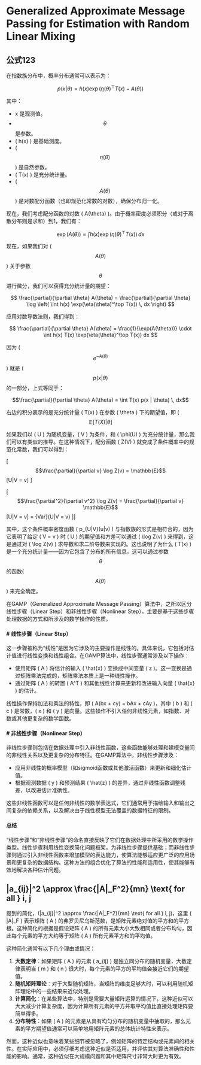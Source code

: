 # Generalized Approximate Message Passing for Estimation with Random Linear Mixing

## 公式123

在指数族分布中，概率分布通常可以表示为：

$$
p(x | \theta) = h(x) \exp(\eta(\theta)^\top T(x) - A(\theta))
$$

其中：

* x 是观测值。
* $$\theta$$  是参数。
* ( h(x) ) 是基础测度。
* ($$\eta(\theta)$$ ) 是自然参数。
* ( T(x) ) 是充分统计量。
* ( $$A(\theta)$$ ) 是对数配分函数（也即规范化常数的对数），确保分布归一化。

现在，我们考虑配分函数的对数 ( A(\theta) )。由于概率密度必须积分（或对于离散分布则是求和）到1，我们有：

$$
\exp(A(\theta)) = \int h(x) \exp(\eta(\theta)^\top T(x)) \, dx
$$

现在，如果我们对 ( $$A(\theta)$$ ) 关于参数$$\theta$$   进行微分，我们可以获得充分统计量的期望：

&#x20;

$$
\frac{\partial}{\partial \theta} A(\theta) = \frac{\partial}{\partial \theta} \log \left( \int h(x) \exp(\eta(\theta)^\top T(x)) \, dx \right)
$$

&#x20;

应用对数导数法则，我们得到：

&#x20;

$$
\frac{\partial}{\partial \theta} A(\theta) = \frac{1}{\exp(A(\theta))} \cdot \int h(x) T(x) \exp(\eta(\theta)^\top T(x)) dx
$$

&#x20;

因为 ( $$e^{-A(\theta)}$$ ) 就是 ($$p(x | \theta)$$的一部分，上式等同于：

&#x20; $$\frac{\partial}{\partial \theta} A(\theta) = \int T(x) p(x | \theta) \, dx$$ &#x20;

右边的积分表示的是充分统计量 ( T(x) ) 在参数 ( \theta ) 下的期望值，即 ($$\mathbb{E}[T(X) | \theta]$$

如果我们以 ( U ) 为随机变量，( V ) 为条件，和 ( \phi(U) ) 为充分统计量，那么我们可以有类似的推导。在这种情况下，配分函数 ( Z(V) ) 就变成了条件概率中的规范化常数，我们可以得到：

\[ $$\frac{\partial}{\partial v} \log Z(v) = \mathbb{E}$$\[U|V = v] ]

&#x20;\[ $$\frac{\partial^2}{\partial v^2} \log Z(v) = \frac{\partial}{\partial v} \mathbb{E}$$\[U|V = v] =  {Var}(U|V = v) ]]

其中，这个条件概率密度函数 ( p\_{U|V}(u|v) ) 与指数族的形式是相符合的，因为它表明了给定 ( V = v ) 时 ( U ) 的期望值和方差可以通过 ( \log Z(v) ) 来得到，这是通过对 ( \log Z(v) ) 求导数和求二阶导数来实现的。这也说明了为什么 ( T(x) ) 是一个充分统计量——因为它包含了分布的所有信息，这可以通过参数$$\theta$$  的函数( $$A(\theta)$$ ) 来完全确定。

在GAMP（Generalized Approximate Message Passing）算法中，之所以区分线性步骤（Linear Step）和非线性步骤（Nonlinear Step），主要是基于这些步骤处理数据的方式和所涉及的数学操作的性质。

#### # 线性步骤（Linear Step）&#x20;

这一步骤被称为“线性”是因为它涉及的主要操作是线性的。具体来说，它包括对估计值进行线性变换和线性组合。在GAMP算法中，线性步骤通常涉及以下操作：

* 使用矩阵 ( A ) 将估计的输入 ( \hat{x} ) 变换成中间变量 ( z )。这一变换是通过矩阵乘法完成的，矩阵乘法本质上是一种线性操作。
* 通过矩阵 ( A ) 的转置 ( A^T ) 和其他线性计算来更新和改进输入向量 ( \hat{x} ) 的估计。

线性操作保持加法和乘法的特性，即 ( A(bx + cy) = bAx + cAy )，其中 ( b ) 和 ( c ) 是常数，( x ) 和 ( y ) 是向量。这些操作不引入任何非线性元素，如指数、对数或其他更复杂的数学函数。

#### # 非线性步骤（Nonlinear Step）

非线性步骤则包括在数据处理中引入非线性函数，这些函数能够处理和建模变量间的非线性关系以及更复杂的分布特征。在GAMP算法中，非线性步骤涉及：

* 应用非线性的概率模型（如sigmoid函数或其他激活函数）来更新和细化估计值。
* 根据观测数据 ( y ) 和预测结果 ( \hat{z} ) 的差异，通过非线性函数调整残差，以改进估计准确性。

这些非线性函数可以是任何非线性的数学表达式，它们通常用于描绘输入和输出之间复杂的依赖关系，以及解决由于线性模型无法覆盖的数据特征的限制。

#### 总结

“线性步骤”和“非线性步骤”的命名直接反映了它们在数据处理中所采用的数学操作类型。线性步骤利用线性变换简化问题框架，为非线性步骤提供基础；而非线性步骤则通过引入非线性函数来增加模型的表达能力，使算法能够适应更广泛的应用场景和更复杂的数据结构。这种方法的组合优化了算法的性能和适用性，使其能够有效地解决各种估计问题。



## |a\_{ij}|^2 \approx \frac{|A|\_F^2}{mn} \text{ for all } i, j

提到的简化，(|a\_{ij}|^2 \approx \frac{|A|\_F^2}{mn} \text{ for all } i, j)，这里 ( |A|\_F ) 表示矩阵 ( A ) 的弗罗贝尼乌斯范数，是矩阵元素绝对值的平方和的平方根。这种简化的根据是假设矩阵 ( A ) 的所有元素大小大致相同或者分布均匀，因此每个元素的平方大约等于矩阵 ( A ) 所有元素平方和的平均值。

这种简化通常有以下几个理由或情况：

1. **大数定律**：如果矩阵 ( A ) 的元素 ( a\_{ij} ) 是独立同分布的随机变量，大数定律表明当 ( m ) 和 ( n ) 很大时，每个元素的平方的平均值会接近它们的期望值。
2. **随机矩阵理论**：对于大型随机矩阵，当矩阵的维度足够大时，可以利用随机矩阵理论中的一些结果来近似处理。
3. **计算简化**：在某些算法中，特别是需要大量矩阵运算的情况下，这种近似可以大大减少计算复杂度，因为计算所有元素的平方并取平均值比直接处理矩阵要简单得多。
4. **分布特性**：如果 ( A ) 的元素是从具有均匀分布的随机变量中抽取的，那么元素的平方期望值通常可以简单地用矩阵元素的总体统计特性来表示。

然而，这种近似也意味着某些细节被忽略了，例如矩阵的特定结构或元素间的相关性。在实际应用中，必须仔细考虑这种近似是否适用，并评估其对算法准确性和性能的影响。通常，这种近似在大规模问题和其中矩阵尺寸非常大时更为有效。
